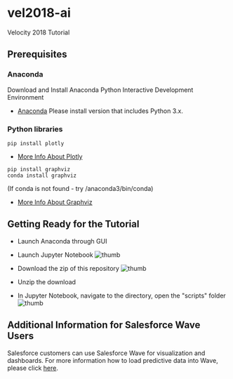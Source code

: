 # vel2018-ai
Velocity 2018 Tutorial

## Prerequisites

### Anaconda
Download and Install Anaconda Python Interactive Development Environment

* [Anaconda](https://www.continuum.io) Please install version that includes Python 3.x.

### Python libraries
```
pip install plotly
```
* [More Info About Plotly](https://plot.ly/python/)

```
pip install graphviz
conda install graphviz
```
(If conda is not found - try /anaconda3/bin/conda)
* [More Info About Graphviz](http://www.graphviz.org/)

## Getting Ready for the Tutorial

- Launch Anaconda through GUI
- Launch Jupyter Notebook
![thumb](https://github.com/sfperfdemo/vel2018-ai/blob/master/image/launchJupyter.png)

- Download the zip of this repository
![thumb](https://github.com/sfperfdemo/vel2018-ai/blob/master/image/gitDownload.png)

- Unzip the download
- In Jupyter Notebook, navigate to the directory, open the "scripts" folder
![thumb](https://github.com/sfperfdemo/vel2018-ai/blob/master/image/openScript.png)


## Additional Information for Salesforce Wave Users

Salesforce customers can use Salesforce Wave for visualization and dashboards. For more information how to load predictive data into Wave, please click [here](https://github.com/sfperfdemo/df2016-ml-wave).
